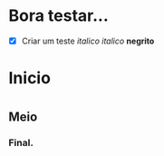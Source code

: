 # Bora testar...
- [X] Criar um teste
_italico_
*italico*
**negrito**
# Inicio <h1>
## Meio
### Final.
